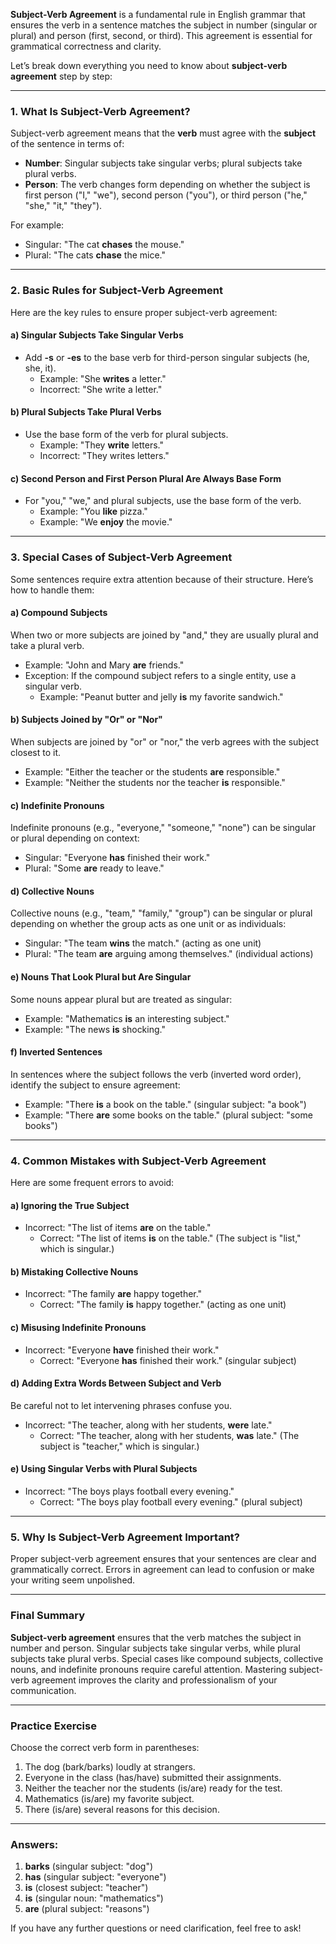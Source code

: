 **Subject-Verb Agreement** is a fundamental rule in English grammar that ensures the verb in a sentence matches the subject in number (singular or plural) and person (first, second, or third). This agreement is essential for grammatical correctness and clarity.

Let’s break down everything you need to know about **subject-verb agreement** step by step:

---

### 1. **What Is Subject-Verb Agreement?**
Subject-verb agreement means that the **verb** must agree with the **subject** of the sentence in terms of:
- **Number**: Singular subjects take singular verbs; plural subjects take plural verbs.
- **Person**: The verb changes form depending on whether the subject is first person ("I," "we"), second person ("you"), or third person ("he," "she," "it," "they").

For example:
- Singular: "The cat **chases** the mouse."
- Plural: "The cats **chase** the mice."

---

### 2. **Basic Rules for Subject-Verb Agreement**
Here are the key rules to ensure proper subject-verb agreement:

#### a) **Singular Subjects Take Singular Verbs**
- Add **-s** or **-es** to the base verb for third-person singular subjects (he, she, it).
  - Example: "She **writes** a letter."
  - Incorrect: "She write a letter."

#### b) **Plural Subjects Take Plural Verbs**
- Use the base form of the verb for plural subjects.
  - Example: "They **write** letters."
  - Incorrect: "They writes letters."

#### c) **Second Person and First Person Plural Are Always Base Form**
- For "you," "we," and plural subjects, use the base form of the verb.
  - Example: "You **like** pizza."
  - Example: "We **enjoy** the movie."

---

### 3. **Special Cases of Subject-Verb Agreement**
Some sentences require extra attention because of their structure. Here’s how to handle them:

#### a) **Compound Subjects**
When two or more subjects are joined by "and," they are usually plural and take a plural verb.
- Example: "John and Mary **are** friends."
- Exception: If the compound subject refers to a single entity, use a singular verb.
  - Example: "Peanut butter and jelly **is** my favorite sandwich."

#### b) **Subjects Joined by "Or" or "Nor"**
When subjects are joined by "or" or "nor," the verb agrees with the subject closest to it.
- Example: "Either the teacher or the students **are** responsible."
- Example: "Neither the students nor the teacher **is** responsible."

#### c) **Indefinite Pronouns**
Indefinite pronouns (e.g., "everyone," "someone," "none") can be singular or plural depending on context:
- Singular: "Everyone **has** finished their work."
- Plural: "Some **are** ready to leave."

#### d) **Collective Nouns**
Collective nouns (e.g., "team," "family," "group") can be singular or plural depending on whether the group acts as one unit or as individuals:
- Singular: "The team **wins** the match." (acting as one unit)
- Plural: "The team **are** arguing among themselves." (individual actions)

#### e) **Nouns That Look Plural but Are Singular**
Some nouns appear plural but are treated as singular:
- Example: "Mathematics **is** an interesting subject."
- Example: "The news **is** shocking."

#### f) **Inverted Sentences**
In sentences where the subject follows the verb (inverted word order), identify the subject to ensure agreement:
- Example: "There **is** a book on the table." (singular subject: "a book")
- Example: "There **are** some books on the table." (plural subject: "some books")

---

### 4. **Common Mistakes with Subject-Verb Agreement**
Here are some frequent errors to avoid:

#### a) **Ignoring the True Subject**
- Incorrect: "The list of items **are** on the table."
  - Correct: "The list of items **is** on the table." (The subject is "list," which is singular.)

#### b) **Mistaking Collective Nouns**
- Incorrect: "The family **are** happy together."
  - Correct: "The family **is** happy together." (acting as one unit)

#### c) **Misusing Indefinite Pronouns**
- Incorrect: "Everyone **have** finished their work."
  - Correct: "Everyone **has** finished their work." (singular subject)

#### d) **Adding Extra Words Between Subject and Verb**
Be careful not to let intervening phrases confuse you.
- Incorrect: "The teacher, along with her students, **were** late."
  - Correct: "The teacher, along with her students, **was** late." (The subject is "teacher," which is singular.)

#### e) **Using Singular Verbs with Plural Subjects**
- Incorrect: "The boys plays football every evening."
  - Correct: "The boys play football every evening." (plural subject)

---

### 5. **Why Is Subject-Verb Agreement Important?**
Proper subject-verb agreement ensures that your sentences are clear and grammatically correct. Errors in agreement can lead to confusion or make your writing seem unpolished.

---

### Final Summary
**Subject-verb agreement** ensures that the verb matches the subject in number and person. Singular subjects take singular verbs, while plural subjects take plural verbs. Special cases like compound subjects, collective nouns, and indefinite pronouns require careful attention. Mastering subject-verb agreement improves the clarity and professionalism of your communication.

---

### Practice Exercise
Choose the correct verb form in parentheses:

1. The dog (bark/barks) loudly at strangers.
2. Everyone in the class (has/have) submitted their assignments.
3. Neither the teacher nor the students (is/are) ready for the test.
4. Mathematics (is/are) my favorite subject.
5. There (is/are) several reasons for this decision.

---

### Answers:
1. **barks** (singular subject: "dog")
2. **has** (singular subject: "everyone")
3. **is** (closest subject: "teacher")
4. **is** (singular noun: "mathematics")
5. **are** (plural subject: "reasons")

If you have any further questions or need clarification, feel free to ask!